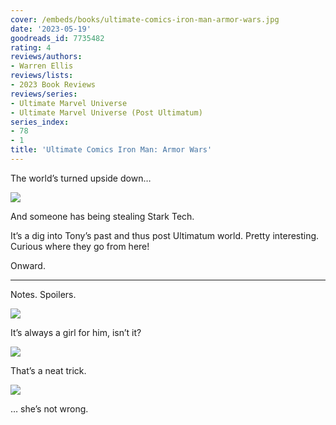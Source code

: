```yaml
---
cover: /embeds/books/ultimate-comics-iron-man-armor-wars.jpg
date: '2023-05-19'
goodreads_id: 7735482
rating: 4
reviews/authors:
- Warren Ellis
reviews/lists:
- 2023 Book Reviews
reviews/series:
- Ultimate Marvel Universe
- Ultimate Marvel Universe (Post Ultimatum)
series_index:
- 78
- 1
title: 'Ultimate Comics Iron Man: Armor Wars'
---
```


The world’s turned upside down…

![](/embeds/books/attachments/ultimate-comics-iron-man-armor-wars-textbundle-855465.png)

And someone has being stealing Stark Tech. 

It’s a dig into Tony’s past and thus post Ultimatum world. Pretty interesting. Curious where they go from here!

Onward. 

<!--more-->

---



Notes. Spoilers. 

![](/embeds/books/attachments/ultimate-comics-iron-man-armor-wars-textbundle-9be2ee.png)

It’s always a girl for him, isn’t it?

![](/embeds/books/attachments/ultimate-comics-iron-man-armor-wars-textbundle-407c8d.png)

That’s a neat trick. 

![](/embeds/books/attachments/ultimate-comics-iron-man-armor-wars-textbundle-5d3040.png)

… she’s not wrong. 


